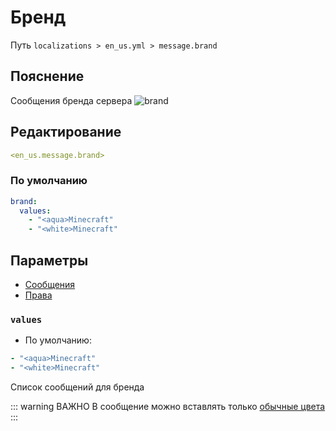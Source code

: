 # Бренд
Путь `localizations > en_us.yml > message.brand`

## Пояснение
Сообщения бренда сервера
![brand](/brand.png)

## Редактирование
```yaml
<en_us.message.brand>
```

### По умолчанию
```yaml
brand:
  values:
    - "<aqua>Minecraft"
    - "<white>Minecraft"
```

## Параметры

- [Сообщения](/ru/message/brand/)
- [Права](/ru/permission/message/brand/)

### `values`
- По умолчанию:
```yaml
- "<aqua>Minecraft"
- "<white>Minecraft"
```

Список сообщений для бренда

::: warning ВАЖНО
В сообщение можно вставлять только [обычные цвета](#доступные-цвета)
:::

<!--@include: @/ru/parts/color.md-->

